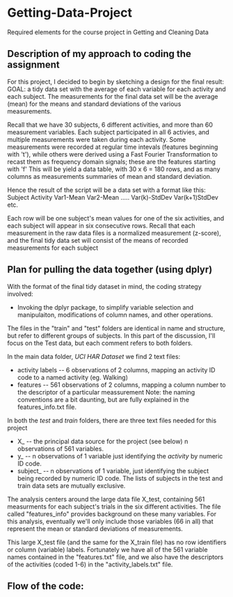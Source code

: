 # Getting-Data-Project
Required elements for the course project in Getting and Cleaning Data

## Description of my approach to coding the assignment
For this project, I decided to begin by sketching a design for the final result: 
GOAL: a tidy data set with the average of each variable for each activity and each subject.
The measurements for the final data set will be the average (mean) for the means and standard deviations of 
the various measurements. 

Recall that we have 30 subjects, 6 different activities, and more than 60 measurement variables.  Each subject
participated in all 6 activies, and multiple measurements were taken during each activity. Some measurements
were recorded at regular time intevals (features beginning with 't'), while others were derived using a Fast Fourier 
Transformation to recast them as frequency domain signals; these are the features starting with 'f'
This will be yield a data table, with 30 x 6  = 180 rows, and as many columns as measurements summaries of mean and 
standard deviation. 

Hence the result of the script will be a data set with a format like this:
   Subject   Activity   Var1-Mean    Var2-Mean ..... Var(k)-StdDev  Var(k+1)StdDev etc. 
   
Each row will be one subject's mean values for one of the six activities, and each subject will appear in 
six consecutive rows. Recall that each measurement in the raw data files is a normalized measurement (z-score), 
and the final tidy data set will consist of the means of recorded measurements for each subject 

## Plan for pulling the data together (using dplyr)
With the format of the final tidy dataset in mind, the coding strategy involved:
* Invoking the dplyr package, to simplify variable selection and manipulaiton,  modifications of column names,
   and other operations.

The files in the "train" and "test" folders are identical in name and structure, but refer to different groups of 
subjects. In this part of the discussion, I'll focus on the Test data, but each comment refers to both folders.

In the main data folder, *UCI HAR Dataset* we find 2 text files:
* activity labels -- 6 observations of 2 columns, mapping an activity ID code to a named activity (eg. Walking)
* features -- 561 observations of 2 columns, mapping a column number to the descriptor of a particular meassurement
      Note: the naming conventions are a bit daunting, but are fully explained in the features_info.txt file.

In both the *test* and *train* folders, there are three text files needed for this project
* X_ -- the principal data source for the project (see below) n observations of 561 variables.
* y_ -- n observations of 1 variable just identifying the _activity_ by numeric ID code. 
* subject_ -- n observations of 1 variable, just identifying the subject being recorded by numeric ID code. The 
   lists of subjects in the test and train data sets are mutually exclusive. 

The analysis centers around the large data file X_test, containing 561 measurments for each subject's trials 
in the six different activities. The file called "features_info" provides background on these many variables. For this 
analysis, eventually we'll only include those variables (66 in all) that represent the mean or standard deviations of
measurements. 

This large X_test file (and the same for the X_train file) has no row identifiers or column (variable) labels.
Fortunately we have all of the 561 variable names contained in the "features.txt" file, and we also have the descriptors of the activities (coded 1-6) in the "activity_labels.txt" file. 

## Flow of the code:

